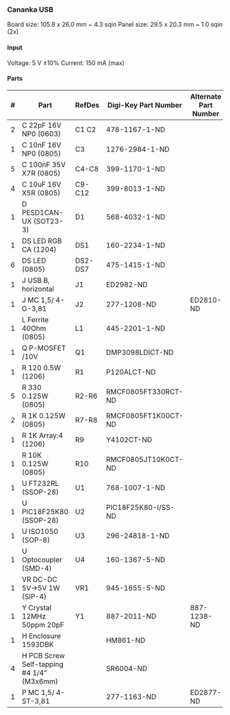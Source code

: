 ### Cananka USB ###

Board size: 105.8 x 26.0 mm ~ 4.3 sqin
Panel size: 29.5 x 20.3 mm ~ 1.0 sqin (2x)


#### Input ####

Voltage: 5 V ±10%
Current: 150 mA (max)


#### Parts ####

|  # | Part                                      | RefDes  | Digi-Key Part Number       | Alternate Part Number      |
|---:|-------------------------------------------|---------|----------------------------|----------------------------|
|  2 | C 22pF 16V NP0 (0603)                     | C1 C2   | 478-1167-1-ND              |                            |
|  1 | C 10nF 16V NP0 (0805)                     | C3      | 1276-2984-1-ND             |                            |
|  5 | C 100nF 35V X7R (0805)                    | C4-C8   | 399-1170-1-ND              |                            |
|  4 | C 10uF 16V X5R (0805)                     | C9-C12  | 399-8013-1-ND              |                            |
|  1 | D PESD1CAN-UX (SOT23-3)                   | D1      | 568-4032-1-ND              |                            |
|  1 | DS LED RGB CA (1204)                      | DS1     | 160-2234-1-ND              |                            |
|  6 | DS LED (0805)                             | DS2-DS7 | 475-1415-1-ND              |                            |
|  1 | J USB B, horizontal                       | J1      | ED2982-ND                  |                            |
|  1 | J MC 1,5/ 4-G-3,81                        | J2      | 277-1208-ND                | ED2810-ND                  |
|  1 | L Ferrite 40Ohm (0805)                    | L1      | 445-2201-1-ND              |                            |
|  1 | Q P-MOSFET /10V                           | Q1      | DMP3098LDICT-ND            |                            |
|  1 | R 120 0.5W (1206)                         | R1      | P120ALCT-ND                |                            |
|  5 | R 330 0.125W (0805)                       | R2-R6   | RMCF0805FT330RCT-ND        |                            |
|  2 | R 1K 0.125W (0805)                        | R7-R8   | RMCF0805FT1K00CT-ND        |                            |
|  1 | R 1K Array:4 (1206)                       | R9      | Y4102CT-ND                 |                            |
|  1 | R 10K 0.125W (0805)                       | R10     | RMCF0805JT10K0CT-ND        |                                 |
|  1 | U FT232RL (SSOP-28)                       | U1      | 768-1007-1-ND              |                            |
|  1 | U PIC18F25K80 (SSOP-28)                   | U2      | PIC18F25K80-I/SS-ND        |                            |
|  1 | U ISO1050 (SOP-8)                         | U3      | 296-24818-1-ND             |                            |
|  1 | U Optocoupler (SMD-4)                     | U4      | 160-1367-5-ND              |                            |
|  1 | VR DC-DC 5V->5V 1W (SIP-4)                | VR1     | 945-1655-5-ND              |                            |
|  1 | Y Crystal 12MHz 50ppm 20pF                | Y1      | 887-2011-ND                | 887-1238-ND                |
|  1 | H Enclosure 1593DBK                       |         | HM861-ND                   |                            |
|  4 | H PCB Screw Self-tapping #4 1/4" (M3x6mm) |         | SR6004-ND                  |                            |
|  1 | P MC 1,5/ 4-ST-3,81                       |         | 277-1163-ND                | ED2877-ND                  |
